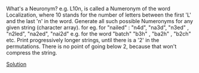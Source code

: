 What's a Neuronym?
e.g. L10n, is called a Numeronym of the word Localization,
where 10 stands for the number of letters between the first 'L' and the last 'n' in the word.
Generate all such possible Numeronyms for any given string (character array). for eg. for
"nailed" :
"n4d", "na3d", "n3ed" , "n2led", "na2ed", "nai2d"
e.g. for the word "batch"
"b3h" , "ba2h" , "b2ch" etc.
Print progressively longer strings, until there is a '2' in the permutations. There is no point of
going below 2, because that won't compress the string.
  
[Solution](./src/Neuronym.java)